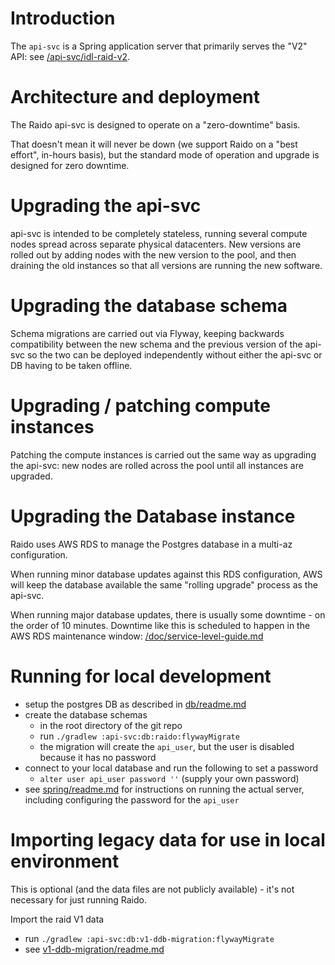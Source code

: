 
# Introduction

The `api-svc` is a Spring application server that primarily serves the 
"V2" API: see [/api-svc/idl-raid-v2](/api-svc/idl-raid-v2).


# Architecture and deployment

The Raido api-svc is designed to operate on a "zero-downtime" basis.

That doesn't mean it will never be down (we support Raido on a "best effort",
in-hours basis), but the standard mode of operation and upgrade is designed
for zero downtime.

# Upgrading the api-svc

api-svc is intended to be completely stateless, running several compute nodes 
spread across separate physical datacenters.  New versions are rolled out
by adding nodes with the new version to the pool, and then draining the old
instances so that all versions are running the new software.

# Upgrading the database schema 

Schema migrations are carried out via Flyway, keeping backwards compatibility
between the new schema and the previous version of the api-svc so the two can
be deployed independently without either the api-svc or DB having to be taken 
offline.

# Upgrading / patching compute instances

Patching the compute instances is carried out the same way as upgrading the 
api-svc: new nodes are rolled across the pool until all instances are upgraded.

# Upgrading the Database instance

Raido uses AWS RDS to manage the Postgres database in a multi-az configuration.

When running minor database updates against this RDS configuration, AWS will
keep the database available the same "rolling upgrade" process as the api-svc.

When running major database updates, there is usually some downtime - on the 
order of 10 minutes.  Downtime like this is scheduled to happen in the 
AWS RDS maintenance window: 
[/doc/service-level-guide.md](/doc/service-level-guide.md) 


# Running for local development

* setup the postgres DB as described in [db/readme.md](./db/readme.md)
* create the database schemas
  * in the root directory of the git repo 
  * run `./gradlew :api-svc:db:raido:flywayMigrate`
  * the migration will create the `api_user`, but the user is disabled 
because it has no password
* connect to your local database and run the following to set a password
  * `alter user api_user password ''` (supply your own password)
* see [spring/readme.md](./spring/readme.md) for instructions on running the
  actual server, including configuring the password for the `api_user`

# Importing legacy data for use in local environment
This is optional (and the data files are not publicly available) - it's not 
necessary for just running Raido. 

Import the raid V1 data
  * run `./gradlew :api-svc:db:v1-ddb-migration:flywayMigrate`
  * see [v1-ddb-migration/readme.md](./db/v1-ddb-migration/readme.md)

